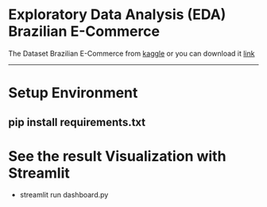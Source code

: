 # Exploratory Data Analysis (EDA) Brazilian E-Commerce

The Dataset Brazilian E-Commerce from [kaggle](https://www.kaggle.com/datasets/olistbr/brazilian-ecommerce/data) or you can download it [link](https://drive.google.com/file/d/1MsAjPM7oKtVfJL_wRp1qmCajtSG1mdcK/view)

---
# Setup Environment
pip install requirements.txt
---
# See the result Visualization with Streamlit <br>
 - streamlit run dashboard.py
